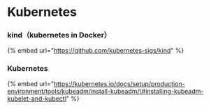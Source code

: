 # Kubernetes

### kind（kubernetes in Docker）

{% embed url="https://github.com/kubernetes-sigs/kind" %}



### Kubernetes

{% embed url="https://kubernetes.io/docs/setup/production-environment/tools/kubeadm/install-kubeadm/\#installing-kubeadm-kubelet-and-kubectl" %}



